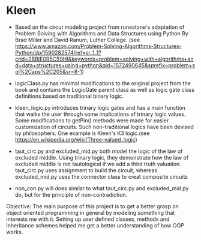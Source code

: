 # Kleen
- Based on the circut modeling project from runestone's adaptation of Problem Solving with Algorithms and Data Structures using Python By Brad Miller and David Ranum, Luther College. (see https://www.amazon.com/Problem-Solving-Algorithms-Structures-Python/dp/1590282574/ref=sr_1_1?crid=2BBIE0R5C59HI&keywords=problem+solving+with+algorithms+and+data+structures+using+python&qid=1572490645&sprefix=problem+sol%2Caps%2C205&sr=8-1) 

- logicClass.py has minimal modifications to the original project from the book and contains 
the LogicGate parent class as well as logic gate class definitions based on traditional binary logic. 

- kleen_logic.py introduces trinary logic gates and has a main function that walks the user through some implications of trinary logic values. Some modifications to getPin() methods were made for easier customization of circuits. Such non-traditional logics have been devised by philosophers. One example is Kleen's K3 logic.(see https://en.wikipedia.org/wiki/Three-valued_logic) 

- taut_circ.py and excluded_mid.py both model the logic of the law of excluded middle. Using trinary logic, they demonstrate how the law of excluded middle is not tautological if we add a third truth valuation. taut_circ.py uses assignment to build the circuit, whereas excluded_mid.py uses the connector class to creat composite circuits

- non_con.py will does similar to what taut_circ.py and excluded_mid.py do, but for the principle of non-contradiction.

Objective:
The main purpose of this project is to get a better grasp on object oriented programming in general by modeling
something that interests me with it. Setting up user defined classes, methods and inheritance schemes helped
me get a better understanding of how OOP works.

